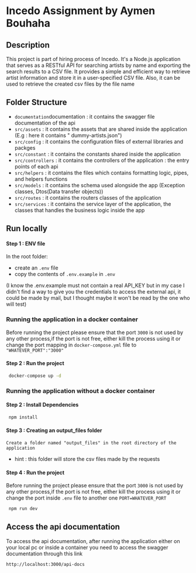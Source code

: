 # Incedo Assignment by Aymen Bouhaha

## Description

This project is part of hiring process of Incedo. It's a Node.js application that serves as a RESTful API for searching
artists by name and exporting the search results to a CSV file. It provides a simple and efficient way to retrieve
artist information and store it in a user-specified CSV file. Also, it can be used to retrieve the created csv files by
the file name

## Folder Structure

- `documentation`documentation : it contains the swagger file documentation of the api
- `src/assets` : it contains the assets that are shared inside the application (E.g : here it contains "
  dummy-artists.json")
- `src/config` : it contains the configuration files of external libraries and packges
- `src/constant` : it contains the constants shared inside the application
- `src/controllers` : it contains the controllers of the application : the entry points of each api
- `src/helpers` : it contains the files which contains formatting logic, pipes, and helpers functions
- `src/models` : it contains the schema used alongside the app (Exception classes, Dtos(Data transfer objects))
- `src/routes` : it contains the routers classes of the application
- `src/services` : it contains the service layer of the application, the classes that handles the business logic inside
  the app

## Run locally

#### Step 1 : ENV file

In the root folder:

- create an `.env` file
- copy the contents of `.env.example` in `.env`

(I know the .env.example must not contain a real API_KEY but in my case I didn't find a way to give you the credentials
to access the external api, it could be made by mail, but I thought maybe it won't be read by the one who will test)

### Running the application in a docker container

Before running the project please ensure that the port `3000` is not used by any other process,if the port is not free,
either kill the process using it or change the port mapping in `docker-compose.yml` file to `"WHATEVER_PORT":"3000"`

#### Step 2 : Run the project

```bash
 docker-compose up -d
```

### Running the application without a docker container

#### Step 2 : Install Dependencies

```bash
 npm install
```

#### Step 3 : Creating an output_files folder

    Create a folder named "output_files" in the root directory of the application

- hint : this folder will store the csv files made by the requests

#### Step 4 : Run the project

Before running the project please ensure that the port `3000` is not used by any other process,if the port is not free,
either kill the process using it or change the port inside `.env` file to another one `PORT=WHATEVER_PORT`

```bash
 npm run dev
```

## Access the api documentation

To access the api documentation, after running the application either on your local pc or inside a container you need to
access
the swagger documentation through this link

    http://localhost:3000/api-docs


